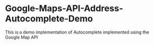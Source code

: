 # Google-Maps-API-Address-Autocomplete-Demo
This is a demo implementation of Autocomplete implemented using the Google Map API

